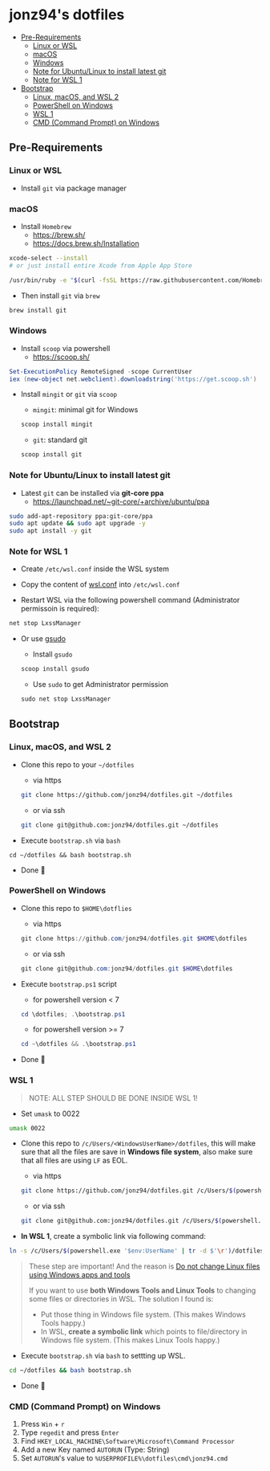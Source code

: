 # jonz94's dotfiles

- [Pre-Requirements](#pre-requirements)
    - [Linux or WSL](#linux-or-wsl)
    - [macOS](#macos)
    - [Windows](#windows)
    - [Note for Ubuntu/Linux to install latest git](#note-for-ubuntulinux-to-install-latest-git)
    - [Note for WSL 1](#note-for-wsl-1)
- [Bootstrap](#bootstrap)
    - [Linux, macOS, and WSL 2](#linux-macos-and-wsl-2)
    - [PowerShell on Windows](#powershell-on-windows)
    - [WSL 1](#wsl-1)
    - [CMD (Command Prompt) on Windows](#cmd-command-prompt-on-windows)

## Pre-Requirements

### Linux or WSL

- Install `git` via package manager

### macOS

- Install `Homebrew`
    - https://brew.sh/
    - https://docs.brew.sh/Installation

```bash
xcode-select --install
# or just install entire Xcode from Apple App Store

/usr/bin/ruby -e "$(curl -fsSL https://raw.githubusercontent.com/Homebrew/install/master/install)"
```

- Then install `git` via `brew`

```bash
brew install git
```

### Windows

- Install `scoop` via powershell
    - https://scoop.sh/

```powershell
Set-ExecutionPolicy RemoteSigned -scope CurrentUser
iex (new-object net.webclient).downloadstring('https://get.scoop.sh')
```

- Install `mingit` or `git` via `scoop`

    - `mingit`: minimal git for Windows

    ```powershell
    scoop install mingit
    ```

    - `git`: standard git

    ```powershell
    scoop install git
    ```

### Note for Ubuntu/Linux to install latest git

- Latest `git` can be installed via **git-core ppa**
    - https://launchpad.net/~git-core/+archive/ubuntu/ppa

```bash
sudo add-apt-repository ppa:git-core/ppa
sudo apt update && sudo apt upgrade -y
sudo apt install -y git
```

### Note for WSL 1

- Create `/etc/wsl.conf` inside the WSL system

- Copy the content of [wsl.conf](wsl/wsl.conf) into `/etc/wsl.conf`

- Restart WSL via the following powershell command (Administrator permissoin is required):

```powershell
net stop LxssManager
```

- Or use [gsudo](https://github.com/gerardog/gsudo)

    - Install `gsudo`

    ```powershell
    scoop install gsudo
    ```

    - Use `sudo` to get Administrator permission

    ```powershell
    sudo net stop LxssManager
    ```

## Bootstrap

### Linux, macOS, and WSL 2

- Clone this repo to your `~/dotfiles`

    - via https

    ```bash
    git clone https://github.com/jonz94/dotfiles.git ~/dotfiles
    ```

    - or via ssh

    ```bash
    git clone git@github.com:jonz94/dotfiles.git ~/dotfiles
    ```

- Execute `bootstrap.sh` via `bash`

```
cd ~/dotfiles && bash bootstrap.sh
```

- Done 🎉

### PowerShell on Windows

- Clone this repo to `$HOME\dotflies`

    - via https

    ```powershell
    git clone https://github.com/jonz94/dotfiles.git $HOME\dotfiles
    ```

    - or via ssh

    ```powershell
    git clone git@github.com:jonz94/dotfiles.git $HOME\dotfiles
    ```

- Execute `bootstrap.ps1` script

    - for powershell version < 7

    ```powershell
    cd \dotfiles; .\bootstrap.ps1
    ```

    - for powershell version >= 7

    ```powershell
    cd ~\dotfiles && .\bootstrap.ps1
    ```

- Done 🎉

### WSL 1

> NOTE: ALL STEP SHOULD BE DONE INSIDE WSL 1!

- Set `umask` to 0022

```bash
umask 0022
```

- Clone this repo to `/c/Users/<WindowsUserName>/dotfiles`, this will make sure that all the files are save in **Windows file system**, also make sure that all files are using `LF` as EOL.

    - via https

    ```bash
    git clone https://github.com/jonz94/dotfiles.git /c/Users/$(powershell.exe '$env:UserName' | tr -d $'\r')/dotfiles
    ```

    - or via ssh

    ```bash
    git clone git@github.com:jonz94/dotfiles.git /c/Users/$(powershell.exe '$env:UserName' | tr -d $'\r')/dotfiles
    ```

- **In WSL 1**, create a symbolic link via following command:

```bash
ln -s /c/Users/$(powershell.exe '$env:UserName' | tr -d $'\r')/dotfiles ~/dotfiles
```

> These step are important! And the reason is [Do not change Linux files using Windows apps and tools](https://blogs.msdn.microsoft.com/commandline/2016/11/17/do-not-change-linux-files-using-windows-apps-and-tools/)
>
> If you want to use **both Windows Tools and Linux Tools** to changing some files or directories in WSL. The solution I found is:
> - Put those thing in Windows file system. (This makes Windows Tools happy.)
> - In WSL, **create a symbolic link** which points to file/directory in Windows file system. (This makes Linux Tools happy.)

- Execute `bootstrap.sh` via `bash` to settting up WSL.

```bash
cd ~/dotfiles && bash bootstrap.sh
```

- Done 🎉

### CMD (Command Prompt) on Windows

1. Press `Win` + `r`
2. Type `regedit` and press `Enter`
3. Find `HKEY_LOCAL_MACHINE\Software\Microsoft\Command Processor`
4. Add a new Key named `AUTORUN` (Type: String)
5. Set `AUTORUN`'s value to `%USERPROFILE%\dotfiles\cmd\jonz94.cmd`

